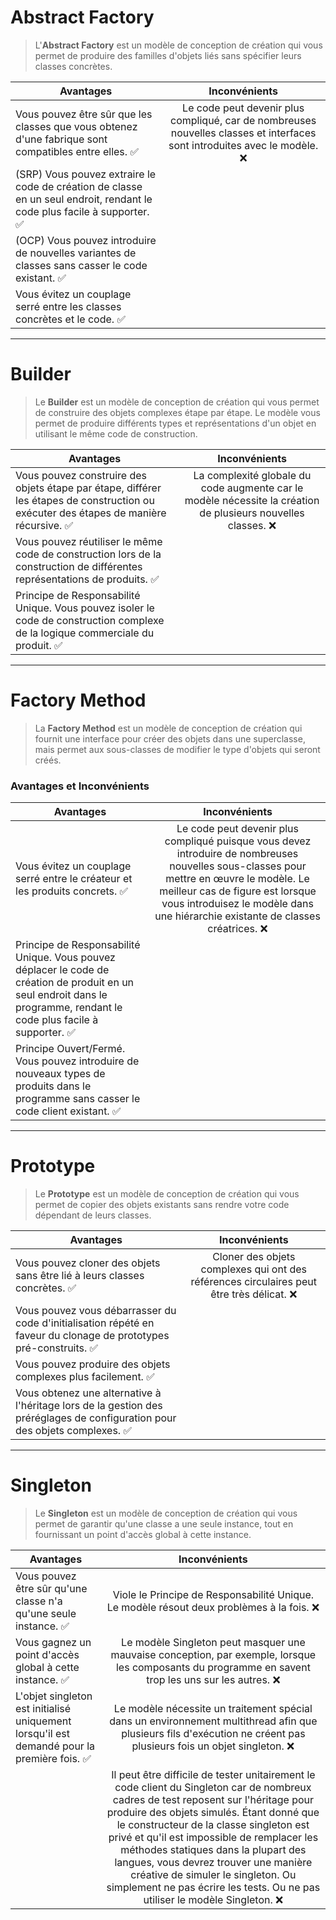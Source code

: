 # Abstract Factory

> L'**Abstract Factory** est un modèle de conception de création qui vous permet de produire des familles d'objets liés sans spécifier leurs classes concrètes.

|Avantages|Inconvénients|
|-|:-:|
|Vous pouvez être sûr que les classes que vous obtenez d'une fabrique sont compatibles entre elles. ✅|Le code peut devenir plus compliqué, car de nombreuses nouvelles classes et interfaces sont introduites avec le modèle. ❌|
|(SRP) Vous pouvez extraire le code de création de classe en un seul endroit, rendant le code plus facile à supporter. ✅|
|(OCP) Vous pouvez introduire de nouvelles variantes de classes sans casser le code existant. ✅|
|Vous évitez un couplage serré entre les classes concrètes et le code. ✅|

---

# Builder

> Le **Builder** est un modèle de conception de création qui vous permet de construire des objets complexes étape par étape. Le modèle vous permet de produire différents types et représentations d'un objet en utilisant le même code de construction.

|Avantages|Inconvénients|
|-|:-:|
|Vous pouvez construire des objets étape par étape, différer les étapes de construction ou exécuter des étapes de manière récursive. ✅|La complexité globale du code augmente car le modèle nécessite la création de plusieurs nouvelles classes. ❌|
|Vous pouvez réutiliser le même code de construction lors de la construction de différentes représentations de produits. ✅|
|Principe de Responsabilité Unique. Vous pouvez isoler le code de construction complexe de la logique commerciale du produit. ✅|

---

# Factory Method

> La **Factory Method** est un modèle de conception de création qui fournit une interface pour créer des objets dans une superclasse, mais permet aux sous-classes de modifier le type d'objets qui seront créés.

### Avantages et Inconvénients

|Avantages|Inconvénients|
|-|:-:|
|Vous évitez un couplage serré entre le créateur et les produits concrets. ✅|Le code peut devenir plus compliqué puisque vous devez introduire de nombreuses nouvelles sous-classes pour mettre en œuvre le modèle. Le meilleur cas de figure est lorsque vous introduisez le modèle dans une hiérarchie existante de classes créatrices. ❌|
|Principe de Responsabilité Unique. Vous pouvez déplacer le code de création de produit en un seul endroit dans le programme, rendant le code plus facile à supporter. ✅|
|Principe Ouvert/Fermé. Vous pouvez introduire de nouveaux types de produits dans le programme sans casser le code client existant. ✅|

---

# Prototype

> Le **Prototype** est un modèle de conception de création qui vous permet de copier des objets existants sans rendre votre code dépendant de leurs classes.

|Avantages|Inconvénients|
|-|:-:|
|Vous pouvez cloner des objets sans être lié à leurs classes concrètes. ✅|Cloner des objets complexes qui ont des références circulaires peut être très délicat. ❌|
|Vous pouvez vous débarrasser du code d'initialisation répété en faveur du clonage de prototypes pré-construits. ✅|
|Vous pouvez produire des objets complexes plus facilement. ✅|
|Vous obtenez une alternative à l'héritage lors de la gestion des préréglages de configuration pour des objets complexes. ✅|

---

# Singleton

> Le **Singleton** est un modèle de conception de création qui vous permet de garantir qu'une classe a une seule instance, tout en fournissant un point d'accès global à cette instance.

|Avantages|Inconvénients|
|-|:-:|
|Vous pouvez être sûr qu'une classe n'a qu'une seule instance. ✅|Viole le Principe de Responsabilité Unique. Le modèle résout deux problèmes à la fois. ❌
|Vous gagnez un point d'accès global à cette instance. ✅|Le modèle Singleton peut masquer une mauvaise conception, par exemple, lorsque les composants du programme en savent trop les uns sur les autres. ❌
|L'objet singleton est initialisé uniquement lorsqu'il est demandé pour la première fois. ✅|Le modèle nécessite un traitement spécial dans un environnement multithread afin que plusieurs fils d'exécution ne créent pas plusieurs fois un objet singleton. ❌
||Il peut être difficile de tester unitairement le code client du Singleton car de nombreux cadres de test reposent sur l'héritage pour produire des objets simulés. Étant donné que le constructeur de la classe singleton est privé et qu'il est impossible de remplacer les méthodes statiques dans la plupart des langues, vous devrez trouver une manière créative de simuler le singleton. Ou simplement ne pas écrire les tests. Ou ne pas utiliser le modèle Singleton. ❌
